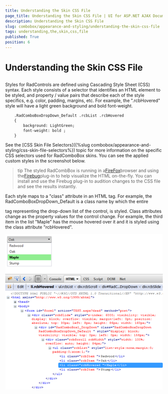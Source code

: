 ```yaml
---
title: Understanding the Skin CSS File
page_title: Understanding the Skin CSS File | UI for ASP.NET AJAX Documentation
description: Understanding the Skin CSS File
slug: combobox/appearance-and-styling/understanding-the-skin-css-file
tags: understanding,the,skin,css,file
published: True
position: 6
---
```


# Understanding the Skin CSS File



## 

Styles for RadControls are defined using Cascading Style Sheet (CSS) syntax. Each style consists of a selector that identifies an HTML element to be styled, and property / value pairs that describe each of the style specifics, e.g. color, padding, margins, etc. For example, the ".rcbHovered" style will have a light green background and bold font-weight.

````ASPNET
	.RadComboBoxDropDown_Default .rcbList .rcbHovered
	{
		background: LightGreen;
		font-weight: bold ;
	}
````



See the [CSS Skin File Selectors]({%slug combobox/appearance-and-styling/css-skin-file-selectors%}) topic for more information on the specific CSS selectors used for RadComboBox skins. You can see the applied custom styles in the screenshot below.

>tip The styled RadCombBox is running in a[FireFox](http://www.mozilla.com/en-US/firefox/)browser and using the[Firebug](http://www.getfirebug.com)plug-in to help visualize the HTML on-the-fly. You can install and use the Firebug plug-in to audition changes to the CSS file and see the results instantly.
>


Each style maps to a "class" attribute in an HTML tag. For example, the RadComboBoxDropDown_Default is a class name by which the entire <div> tag representing the drop-down list of the control, is styled. Class attributes change as the property values for the control change. For example, the third item in the list "Maple" has the mouse hovered over it and it is styled using the class attribute "rcbHovered".

![ComboBox Css](images/combobox_cssfile.png)
